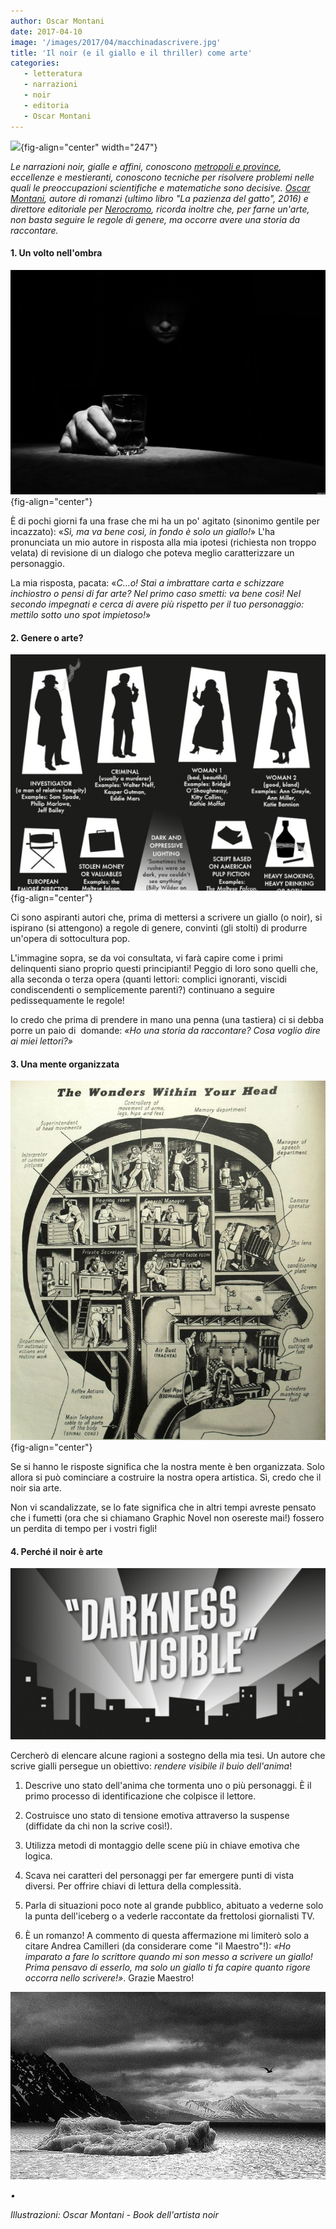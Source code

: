 ```yaml
---
author: Oscar Montani 
date: 2017-04-10
image: '/images/2017/04/macchinadascrivere.jpg'
title: 'Il noir (e il giallo e il thriller) come arte'
categories:
   - letteratura
   - narrazioni
   - noir
   - editoria
   - Oscar Montani
---
```


![](images/macchinadascrivere-01.jpg){fig-align="center" width="247"}

*Le narrazioni noir, gialle e affini, conoscono* [*metropoli e province*](https://grandtour.shop/posts/pages/2015-02-28-colori-noir-comandini.html)*, eccellenze e mestieranti, conoscono tecniche per risolvere problemi nelle quali le preoccupazioni scientifiche e matematiche sono decisive.* [*Oscar Montani*](https://grandtour.shop/posts/pages/2016-03-15-giallo-matematica-oscar-montani.html)*, autore di romanzi (ultimo libro "La pazienza del gatto", 2016) e direttore editoriale per* [*Nerocromo*](https://www.nerocromo.com)*, ricorda inoltre che, per farne un'arte, non basta seguire le regole di genere, ma occorre avere una storia da raccontare.*

#### 1. Un volto nell'ombra

![](/images/2017/04/image1.jpg){fig-align="center"}

È di pochi giorni fa una frase che mi ha un po' agitato (sinonimo gentile per incazzato): «*Sì, ma va bene così, in fondo è solo un giallo!*» L'ha pronunciata un mio autore in risposta alla mia ipotesi (richiesta non troppo velata) di revisione di un dialogo che poteva meglio caratterizzare un personaggio.

La mia risposta, pacata: «*C...o! Stai a imbrattare carta e schizzare inchiostro o pensi di far arte? Nel primo caso smetti: va bene così! Nel secondo impegnati e cerca di avere più rispetto per il tuo personaggio: mettilo sotto uno spot impietoso!*»

#### 2. Genere o arte?

![](/images/2017/04/image2.jpg){fig-align="center"}

Ci sono aspiranti autori che, prima di mettersi a scrivere un giallo (o noir), si ispirano (si attengono) a regole di genere, convinti (gli stolti) di produrre un'opera di sottocultura pop.

L'immagine sopra, se da voi consultata, vi farà capire come i primi delinquenti siano proprio questi principianti! Peggio di loro sono quelli che, alla seconda o terza opera (quanti lettori: complici ignoranti, viscidi condiscendenti o semplicemente parenti?) continuano a seguire pedissequamente le regole!

Io credo che prima di prendere in mano una penna (una tastiera) ci si debba porre un paio di  domande: *«Ho una storia da raccontare? Cosa voglio dire ai miei lettori?»*

#### 3. Una mente organizzata

![](/images/2017/04/image3.jpg){fig-align="center"}

Se si hanno le risposte significa che la nostra mente è ben organizzata. Solo allora si può cominciare a costruire la nostra opera artistica. Sì, credo che il noir sia arte.

Non vi scandalizzate, se lo fate significa che in altri tempi avreste pensato che i fumetti (ora che si chiamano Graphic Novel non osereste mai!) fossero un perdita di tempo per i vostri figli!

#### 4. Perché il noir è arte

![](/images/2017/04/image4.jpg)

Cercherò di elencare alcune ragioni a sostegno della mia tesi. Un autore che scrive gialli persegue un obiettivo: *rendere visibile il buio dell'anima*!

1.  Descrive uno stato dell'anima che tormenta uno o più personaggi. È il primo processo di identificazione che colpisce il lettore.

2.  Costruisce uno stato di tensione emotiva attraverso la suspense (diffidate da chi non la scrive così!).

3.  Utilizza metodi di montaggio delle scene più in chiave emotiva che logica.

4.  Scava nei caratteri del personaggi per far emergere punti di vista diversi. Per offrire chiavi di lettura della complessità.

5.  Parla di situazioni poco note al grande pubblico, abituato a vederne solo la punta dell'iceberg o a vederle raccontate da frettolosi giornalisti TV.

6.  È un romanzo! A commento di questa affermazione mi limiterò solo a citare Andrea Camilleri (da considerare come "il Maestro"!): *«Ho imparato a fare lo scrittore quando mi son messo a scrivere un giallo! Prima pensavo di esserlo, ma solo un giallo ti fa capire quanto rigore occorra nello scrivere!»*. Grazie Maestro!

![](/images/2017/04/image5.jpg)

*•*

*Illustrazioni: Oscar Montani - Book dell'artista noir*
